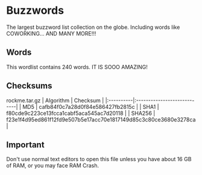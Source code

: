 # Buzzwords  
The largest buzzword list collection on the globe. Including words like COWORKING... AND MANY MORE!!!
## Words  
This wordlist contains 240 words. IT IS SOOO AMAZING!
## Checksums
rockme.tar.gz
| Algorithm | Checksum |
|:----------|:----------------------------|
| MD5       | cafb84f0c7a28d0f84e586427fb2815c |
| SHA1      | f80cde9c223ce13fcca1cabf5aca545ac7d20118 |
| SHA256    | f23e1f4d95ed861f12fd9e507b5e17acc70e1817149d85c3c80ce3680e3278ca |
## Important
Don't use normal text editors to open this file unless you have about 16 GB of RAM, or you may face RAM Crash.
